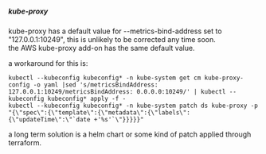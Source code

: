 ##### kube-proxy
kube-proxy has a default value for --metrics-bind-address set to
"127.0.0.1:10249", this is unlikely to be corrected any time soon.  
the AWS kube-proxy add-on has the same default value.  

a workaround for this is:
```shell
kubectl --kubeconfig kubeconfig* -n kube-system get cm kube-proxy-config -o yaml |sed 's/metricsBindAddress: 127.0.0.1:10249/metricsBindAddress: 0.0.0.0:10249/' | kubectl --kubeconfig kubeconfig* apply -f -
kubectl --kubeconfig kubeconfig* -n kube-system patch ds kube-proxy -p "{\"spec\":{\"template\":{\"metadata\":{\"labels\":{\"updateTime\":\"`date +'%s'`\"}}}}}"
```

a long term solution is a helm chart or some kind of patch applied through 
terraform.
